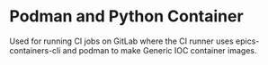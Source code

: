 Podman and Python Container
===========================

Used for running CI jobs on GitLab where the CI runner uses
epics-containers-cli and podman to make Generic IOC container images.
